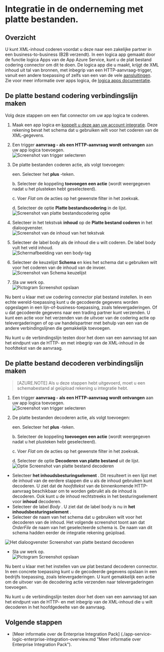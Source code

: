 <properties
    pageTitle="Leer te coderen of decoderen van bestanden met behulp van de Enterprise Integration Pack en logica apps | Microsoft Azure App Service | Microsoft Azure"
    description="Met de functies van Enterprise Integration Pack en logica apps kunt coderen of decoderen van bestanden"
    services="app-service\logic"
    documentationCenter=".net,nodejs,java"
    authors="msftman"
    manager="erikre"
    editor="cgronlun"/>

<tags 
    ms.service="logic-apps" 
    ms.workload="integration" 
    ms.tgt_pltfrm="na" 
    ms.devlang="na" 
    ms.topic="article" 
    ms.date="07/08/2016" 
    ms.author="deonhe"/>

# <a name="enterprise-integration-with-flat-files"></a>Integratie in de onderneming met platte bestanden.

## <a name="overview"></a>Overzicht

U kunt XML-inhoud coderen voordat u deze naar een zakelijke partner in een business-to-business (B2B verzendt). In een logica app gemaakt door de functie logica Apps van de App Azure Service, kunt u de plat bestand codering connector om dit te doen. De logica app die u maakt, krijgt de XML inhoud uit tal van bronnen, met inbegrip van een HTTP-aanvraag-trigger, vanuit een andere toepassing of zelfs van een van de vele [aansluitingen](../connectors/apis-list.md). Zie voor meer informatie over apps logica, de [logica apps documentatie](./app-service-logic-what-are-logic-apps.md "meer informatie over Logic apps").  

## <a name="how-to-create-the-flat-file-encoding-connector"></a>De platte bestand codering verbindingslijn maken

Volg deze stappen om een flat connector om uw app logica te coderen.

1. Maak een app logica en [koppelt u deze aan uw account integratie](./app-service-logic-enterprise-integration-accounts.md "meer een integratie-account aan een app logica te koppelen"). Deze rekening bevat het schema dat u gebruiken wilt voor het coderen van de XML-gegevens.  
2. Een trigger **aanvraag - als een HTTP-aanvraag wordt ontvangen** aan uw app logica toevoegen.  
![Screenshot van trigger selecteren](./media/app-service-logic-enterprise-integration-flatfile/flatfile-1.png)    
3. De platte bestanden coderen actie, als volgt toevoegen:

    een. Selecteer het **plus** -teken.

    b. Selecteer de koppeling **toevoegen een actie** (wordt weergegeven nadat u het plusteken hebt geselecteerd).

    c. Voer *Flat* om de acties op het gewenste filter in het zoekvak.

    d. Selecteer de optie **Platte bestandscodering** in de lijst.   
![Screenshot van platte bestandscodering optie](./media/app-service-logic-enterprise-integration-flatfile/flatfile-2.png)   
4. Selecteer in het tekstvak **inhoud** op de **Platte bestand coderen** in het dialoogvenster.  
![Screenshot van de inhoud van het tekstvak](./media/app-service-logic-enterprise-integration-flatfile/flatfile-3.png)  
5. Selecteer de label body als de inhoud die u wilt coderen. De label body vult het veld inhoud.     
![Schermafbeelding van een body-tag](./media/app-service-logic-enterprise-integration-flatfile/flatfile-4.png)  
6. Selecteer de keuzelijst **Schema** en kies het schema dat u gebruiken wilt voor het coderen van de inhoud van de invoer.    
![Screenshot van Schema keuzelijst](./media/app-service-logic-enterprise-integration-flatfile/flatfile-5.png)  
7. Sla uw werk op.   
![Pictogram Screenshot opslaan](./media/app-service-logic-enterprise-integration-flatfile/flatfile-6.png)  

Nu bent u klaar met uw codering connector plat bestand instellen. In een echte wereld-toepassing kunt u de gecodeerde gegevens worden opgeslagen in een lijn-of-business-toepassing, zoals televergaderingen. Of u dat gecodeerde gegevens naar een trading partner kunt verzenden. U kunt een actie voor het verzenden van de uitvoer van de codering actie op televergaderingen of op uw handelspartner met behulp van een van de andere verbindingslijnen die gemakkelijk toevoegen.

Nu kunt u de verbindingslijn testen door het doen van een aanvraag tot aan het eindpunt van de HTTP- en met inbegrip van de XML-inhoud in de hoofdtekst van de aanvraag.  

## <a name="how-to-create-the-flat-file-decoding-connector"></a>De platte bestand decoderen verbindingslijn maken

>[AZURE.NOTE] Als u deze stappen hebt uitgevoerd, moet u een schemabestand al geüpload rekening u integratie hebt.

1. Een trigger **aanvraag - als een HTTP-aanvraag wordt ontvangen** aan uw app logica toevoegen.  
![Screenshot van trigger selecteren](./media/app-service-logic-enterprise-integration-flatfile/flatfile-1.png)    
2. De platte bestanden decoderen actie, als volgt toevoegen:

    een. Selecteer het **plus** -teken.

    b. Selecteer de koppeling **toevoegen een actie** (wordt weergegeven nadat u het plusteken hebt geselecteerd).

    c. Voer *Flat* om de acties op het gewenste filter in het zoekvak.

    d. Selecteer de optie **Decoderen van platte bestand** uit de lijst.   
![Optie Screenshot van platte bestand decoderen](./media/app-service-logic-enterprise-integration-flatfile/flatfile-2.png)   
- Selecteer **het inhoudsbesturingselement** . Dit resulteert in een lijst met de inhoud van de eerdere stappen die u als de inhoud gebruiken kunt decoderen. U ziet dat de *hoofdtekst* van de binnenkomende HTTP-aanvraag beschikbaar om te worden gebruikt als de inhoud is decoderen. Ook kunt u de inhoud rechtstreeks in het besturingselement voor **inhoud** decoderen.     
- Selecteer de label *Body* . U ziet dat de label body is nu in **het inhoudsbesturingselement** .
- Selecteer de naam van het schema dat u gebruiken wilt voor het decoderen van de inhoud. Het volgende screenshot toont aan dat *OrderFile* de naam van het geselecteerde schema is. De naam van dit schema hadden eerder de integratie rekening geüpload.

 ![Het dialoogvenster Screenshot van platte bestand decoderen](./media/app-service-logic-enterprise-integration-flatfile/flatfile-decode-1.png)    
- Sla uw werk op.  
![Pictogram Screenshot opslaan](./media/app-service-logic-enterprise-integration-flatfile/flatfile-6.png)    

Nu bent u klaar met het instellen van uw plat bestand decoderen connector. In een concrete toepassing kunt u de gecodeerde gegevens opslaan in een bedrijfs toepassing, zoals televergaderingen. U kunt gemakkelijk een actie om de uitvoer van de decodering actie verzenden naar televergaderingen toevoegen.

Nu kunt u de verbindingslijn testen door het doen van een aanvraag tot aan het eindpunt van de HTTP- en met inbegrip van de XML-inhoud die u wilt decoderen in het hoofdgedeelte van de aanvraag.  

## <a name="next-steps"></a>Volgende stappen
- [Meer informatie over de Enterprise Integration Pack] (./app-service-logic-enterprise-integration-overview.md "Meer informatie over Enterprise Integration Pack").  
